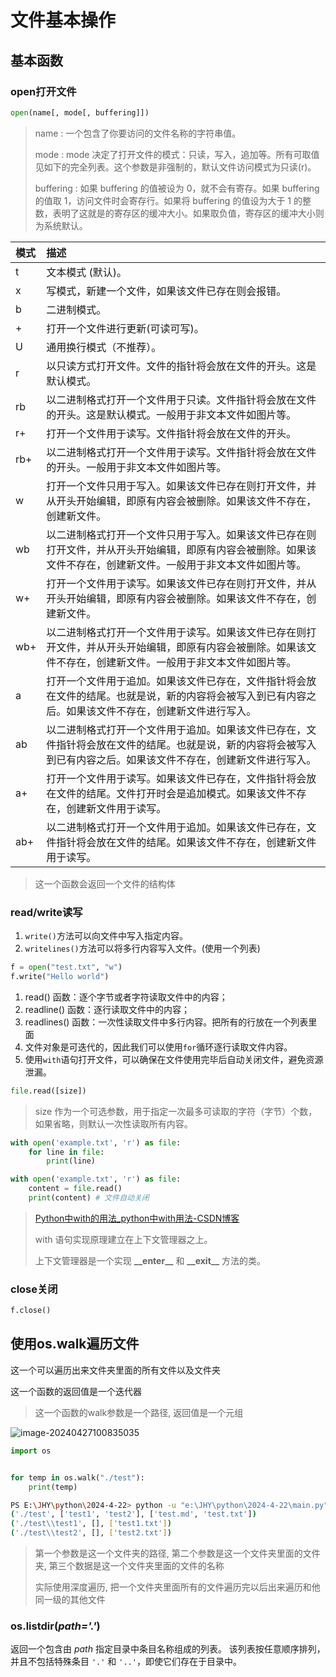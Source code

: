 # 文件基本操作

## 基本函数

### open打开文件

```python
open(name[, mode[, buffering]])
```

> name : 一个包含了你要访问的文件名称的字符串值。
>
> mode : mode 决定了打开文件的模式：只读，写入，追加等。所有可取值见如下的完全列表。这个参数是非强制的，默认文件访问模式为只读(r)。
>
> buffering : 如果 buffering 的值被设为 0，就不会有寄存。如果 buffering 的值取 1，访问文件时会寄存行。如果将 buffering 的值设为大于 1 的整数，表明了这就是的寄存区的缓冲大小。如果取负值，寄存区的缓冲大小则为系统默认。

| 模式 | 描述                                                         |
| :--- | :----------------------------------------------------------- |
| t    | 文本模式 (默认)。                                            |
| x    | 写模式，新建一个文件，如果该文件已存在则会报错。             |
| b    | 二进制模式。                                                 |
| +    | 打开一个文件进行更新(可读可写)。                             |
| U    | 通用换行模式（不推荐）。                                     |
| r    | 以只读方式打开文件。文件的指针将会放在文件的开头。这是默认模式。 |
| rb   | 以二进制格式打开一个文件用于只读。文件指针将会放在文件的开头。这是默认模式。一般用于非文本文件如图片等。 |
| r+   | 打开一个文件用于读写。文件指针将会放在文件的开头。           |
| rb+  | 以二进制格式打开一个文件用于读写。文件指针将会放在文件的开头。一般用于非文本文件如图片等。 |
| w    | 打开一个文件只用于写入。如果该文件已存在则打开文件，并从开头开始编辑，即原有内容会被删除。如果该文件不存在，创建新文件。 |
| wb   | 以二进制格式打开一个文件只用于写入。如果该文件已存在则打开文件，并从开头开始编辑，即原有内容会被删除。如果该文件不存在，创建新文件。一般用于非文本文件如图片等。 |
| w+   | 打开一个文件用于读写。如果该文件已存在则打开文件，并从开头开始编辑，即原有内容会被删除。如果该文件不存在，创建新文件。 |
| wb+  | 以二进制格式打开一个文件用于读写。如果该文件已存在则打开文件，并从开头开始编辑，即原有内容会被删除。如果该文件不存在，创建新文件。一般用于非文本文件如图片等。 |
| a    | 打开一个文件用于追加。如果该文件已存在，文件指针将会放在文件的结尾。也就是说，新的内容将会被写入到已有内容之后。如果该文件不存在，创建新文件进行写入。 |
| ab   | 以二进制格式打开一个文件用于追加。如果该文件已存在，文件指针将会放在文件的结尾。也就是说，新的内容将会被写入到已有内容之后。如果该文件不存在，创建新文件进行写入。 |
| a+   | 打开一个文件用于读写。如果该文件已存在，文件指针将会放在文件的结尾。文件打开时会是追加模式。如果该文件不存在，创建新文件用于读写。 |
| ab+  | 以二进制格式打开一个文件用于追加。如果该文件已存在，文件指针将会放在文件的结尾。如果该文件不存在，创建新文件用于读写。 |

> 这一个函数会返回一个文件的结构体

### read/write读写

1. `write()`方法可以向文件中写入指定内容。
2. `writelines()`方法可以将多行内容写入文件。(使用一个列表)

```python
f = open("test.txt", "w")
f.write("Hello world")
```

1. read() 函数：逐个字节或者字符读取文件中的内容；
2. readline() 函数：逐行读取文件中的内容；
3. readlines() 函数：一次性读取文件中多行内容。把所有的行放在一个列表里面
4. 文件对象是可迭代的，因此我们可以使用`for`循环逐行读取文件内容。
5. 使用`with`语句打开文件，可以确保在文件使用完毕后自动关闭文件，避免资源泄漏。

```python
file.read([size])
```

> size 作为一个可选参数，用于指定一次最多可读取的字符（字节）个数，如果省略，则默认一次性读取所有内容。

```python
with open('example.txt', 'r') as file: 
    for line in file: 
        print(line)
```

```python
with open('example.txt', 'r') as file: 
    content = file.read() 
    print(content) # 文件自动关闭
```

> [Python中with的用法_python中with用法-CSDN博客](https://blog.csdn.net/Ego_Bai/article/details/80873242)
>
> with 语句实现原理建立在上下文管理器之上。
>
> 上下文管理器是一个实现 **\_\_enter\_\_** 和 **\_\_exit\_\_** 方法的类。

### close关闭

```python
f.close()
```

## 使用os.walk遍历文件

这一个可以遍历出来文件夹里面的所有文件以及文件夹

这一个函数的返回值是一个迭代器

> 这一个函数的walk参数是一个路径, 返回值是一个元组

![image-20240427100835035](https://picture-01-1316374204.cos.ap-beijing.myqcloud.com/image/202404271008074.png)

```python
import os


for temp in os.walk("./test"):
    print(temp)
```

```bash
PS E:\JHY\python\2024-4-22> python -u "e:\JHY\python\2024-4-22\main.py"
('./test', ['test1', 'test2'], ['test.md', 'test.txt'])
('./test\\test1', [], ['test1.txt'])
('./test\\test2', [], ['test2.txt'])
```

> 第一个参数是这一个文件夹的路径, 第二个参数是这一个文件夹里面的文件夹, 第三个数据是这一个文件夹里面的文件的名称
>
> 实际使用深度遍历, 把一个文件夹里面所有的文件遍历完以后出来遍历和他同一级的其他文件

### os.**listdir**(*path='.'*)

返回一个包含由 *path* 指定目录中条目名称组成的列表。 该列表按任意顺序排列，并且不包括特殊条目 `'.'` 和 `'..'`，即使它们存在于目录中。 
